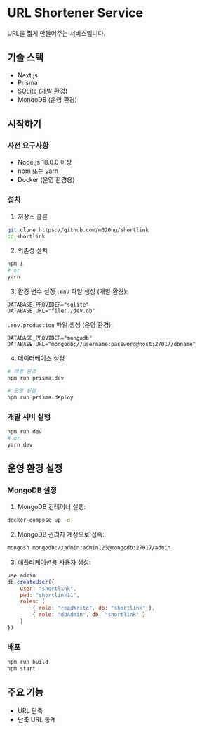 # URL Shortener Service

URL을 짧게 만들어주는 서비스입니다.

## 기술 스택

- Next.js
- Prisma
- SQLite (개발 환경)
- MongoDB (운영 환경)

## 시작하기

### 사전 요구사항

- Node.js 18.0.0 이상
- npm 또는 yarn
- Docker (운영 환경용)

### 설치

1. 저장소 클론
```bash
git clone https://github.com/m320ng/shortlink
cd shortlink
```

2. 의존성 설치
```bash
npm i
# or
yarn
```

3. 환경 변수 설정
`.env` 파일 생성 (개발 환경):
```env
DATABASE_PROVIDER="sqlite"
DATABASE_URL="file:./dev.db"
```

`.env.production` 파일 생성 (운영 환경):
```env
DATABASE_PROVIDER="mongodb"
DATABASE_URL="mongodb://username:password@host:27017/dbname"
```

4. 데이터베이스 설정
```bash
# 개발 환경
npm run prisma:dev

# 운영 환경
npm run prisma:deploy
```

### 개발 서버 실행

```bash
npm run dev
# or
yarn dev
```

## 운영 환경 설정

### MongoDB 설정

1. MongoDB 컨테이너 실행:
```bash
docker-compose up -d
```

2. MongoDB 관리자 계정으로 접속:
```bash
mongosh mongodb://admin:admin123@mongodb:27017/admin
```

3. 애플리케이션용 사용자 생성:
```javascript
use admin
db.createUser({
    user: "shortlink",
    pwd: "shortlink11",
    roles: [
        { role: "readWrite", db: "shortlink" },
        { role: "dbAdmin", db: "shortlink" }
    ]
})
```

### 배포

```bash
npm run build
npm start
```

## 주요 기능

- URL 단축
- 단축 URL 통계

